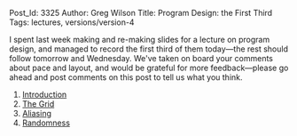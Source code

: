 Post_Id: 3325
Author: Greg Wilson
Title: Program Design: the First Third
Tags: lectures, versions/version-4

<p>I spent last week making and re-making slides for a lecture on program design, and managed to record the first third of them today&mdash;the rest should follow tomorrow and Wednesday.  We've taken on board your comments about pace and layout, and would be grateful for more feedback&mdash;please go ahead and post comments on this post to tell us what you think.</p>
<ol>
<li><a href="|filename|/4_0/invperc/intro.html">Introduction</a></li>
<li><a href="|filename|/4_0/invperc/grid.html">The Grid</a></li>
<li><a href="|filename|/4_0/invperc/aliasing.html">Aliasing</a></li>
<li><a href="|filename|/4_0/invperc/random.html">Randomness</a></li>
</ol>
